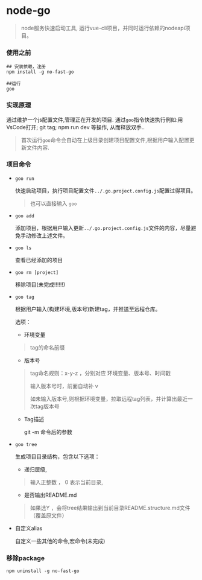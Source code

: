 # node-go

> node服务快速启动工具, 运行vue-cli项目，并同时运行依赖的nodeapi项目。


### 使用之前

```shell
## 安装依赖，注册
npm install -g no-fast-go

##运行
goo
```

### 实现原理

通过维护一个js配置文件,管理正在开发的项目. 通过`goo`指令快速执行例如:用VsCode打开; git tag; npm run dev 等操作,
从而释放双手..

> 首次运行`goo`命令会自动在上级目录创建项目配置文件,根据用户输入配置更新文件内容.

### 项目命令

- `goo run`

    快速启动项目，执行项目配置文件`../.go.project.config.js`配置过得项目。

    > 也可以直接输入 `goo`

    

- `goo add`

    添加项目，根据用户输入更新`../.go.project.config.js`文件的内容，尽量避免手动修改上述文件。

    

- `goo ls`

    查看已经添加的项目

    

- `goo rm [project]` 

    移除项目(未完成!!!!!!)

    

- `goo tag`

    根据用户输入(构建环境,版本号)新建tag，并推送至远程仓库。

    选项：

    - 环境变量

    > tag的命名前缀  

    - 版本号

    > tag命名规则：x-y-z ，分别对应 环境变量、版本号、时间戳
    >
    > 输入版本号时，前面自动补 v
    >
    > 如未输入版本号,则根据环境变量，拉取远程tag列表，并计算出最近一次tag版本号

    - Tag描述

      git -m 命令后的参数



- `goo tree`

    生成项目目录结构，包含以下选项：

    - 递归层级, 

    > 输入正整数 ， 0 表示当前目录, 

    - 是否输出README.md

    > 如果选Y ，会将tree结果输出到当前目录README.structure.md文件（覆盖原文件）



-  自定义alias

    自定义一些其他的命令,宏命令(未完成)



### 移除package

```shell
npm uninstall -g no-fast-go
```